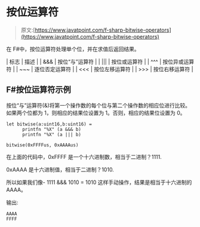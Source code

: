 # 按位运算符

> 原文:[https://www.javatpoint.com/f-sharp-bitwise-operators](https://www.javatpoint.com/f-sharp-bitwise-operators)

在 F#中，按位运算符处理单个位，并在求值后返回结果。

| 标志 | 描述 |
| &&& | 按位“与”运算符 |
| &#124;&#124;&#124; | 按位或运算符 |
| ^^^ | 按位异或运算符 |
| ~~~ | 逐位否定运算符 |
| <<< | 按位左移运算符 |
| >>> | 按位右移运算符 |

## F#按位运算符示例

按位“与”运算符(&)将第一个操作数的每个位与第二个操作数的相应位进行比较。如果两个位都为 1，则相应的结果位设置为 1。否则，相应的结果位设置为 0。

```
let bitwise(a:uint16,b:uint16) = 
      printfn "%X" (a &&& b)
      printfn "%X" (a ||| b)

bitwise(0xFFFFus, 0xAAAAus)

```

在上面的代码中，0xFFFF 是一个十六进制数，相当于二进制？1111.

0xAAAA 是十六进制值，相当于二进制？1010.

所以如果我们像- 1111 &&& 1010 = 1010 这样手动操作，结果是相当于十六进制的 AAAA。

输出:

```
AAAA
FFFF

```